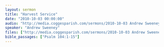 ```yaml
---
layout: sermon
title: "Harvest Service"
date: "2010-10-03 00:00:00"
audio: "http://media.coggesparish.com/sermons/2010-10-03 Andrew Sweeney.mp3"
speaker: "Andrew Sweeney"
files: ["http://media.coggesparish.com/sermons/2010-10-03 Andrew Sweeney.pdf"]
bible_passages: ["Psalm 104:1-15"]
---
```

